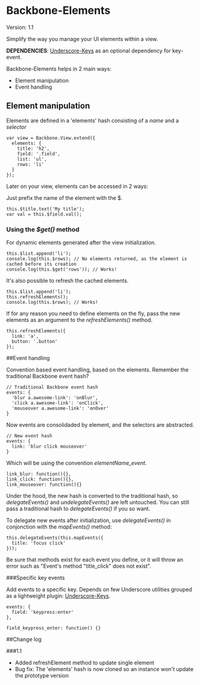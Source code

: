 # Backbone-Elements

Version: 1.1

Simplify the way you manage your UI elements within a view.  

**DEPENDENCIES**: [Underscore-Keys](https://github.com/chalbert/Underscore-Keys)
as an optional dependency for key-event. 

Backbone-Elements helps in 2 main ways: 

* Element manipulation
* Event handling

## Element manipulation

Elements are defined in a 'elements' hash consisting of a *name* and a *selector*

    var view = Backbone.View.extend({
      elements: {
        title: 'h2',
        field: '.field',
        list: 'ul',
        rows: 'li'        
      }
    });
    
Later on your view, elements can be accessed in 2 ways:

Just prefix the name of the element with the $. 

    this.$title.text('My title');
    var val = this.$field.val();
    
### Using the *$get()* method 
For dynamic elements generated after the view initialization.

    this.$list.append('li');
    console.log(this.$rows); // No elements returned, as the element is cached before its creation
    console.log(this.$get('rows')); // Works!
    
It's also possible to refresh the cached elements.

    this.$list.append('li');
    this.refreshElements();
    console.log(this.$rows); // Works!
    
If for any reason you need to define elements on the fly, pass the new elements 
as an argument to the *refreshElements()* method.

    this.refreshElements({
      link: 'a',
      button: '.button'
    });
    
##Event handling

Convention based event handling, based on the elements. Remember the traditional Backbone event hash? 

    // Traditional Backbone event hash
    events: {
      'blur a.awesome-link': 'onBlur',
      'click a.awesome-link': 'onClick',
      'mouseover a.awesome-link': 'onOver'     
    }
    
Now events are consolidaded by element, and the selectors are abstracted.

    // New event hash    
    events: {
      link: 'blur click mouseover'
    }
    
Which will be using the convention *elementName_event*.
    
    link_blur: function(){},
    link_click: function(){},
    link_mouseover: function(){}
    
Under the hood, the new hash is converted to the traditional hash, so *delegateEvents()* 
and *undelegateEvents()* are left untouched. You can still pass a traditional hash to *delegateEvents()* if you
so want.

To delegate new events after initialization, use *delegateEvents()* in conjonction with the *mapEvents()* method:

    this.delegateEvents(this.mapEvents({
      title: 'focus click'
    }));
    
Be sure that methods exist for each event you define, or it will 
throw an error such as "Event's method "title_click" does not exist".

###Specific key events

Add events to a specific key. Depends on few Underscore utilities grouped as a lightweight plugin:
[Underscore-Keys](https://github.com/chalbert/Underscore-Keys).

    events: {
      field: 'keypress:enter'
    },
    
    field_keypress_enter: function() {}
    
##Change log

###1.1

* Added refreshElement method to update single element
* Bug fix: The 'elements' hash is now cloned so an instance won't update the prototype version 

    
    